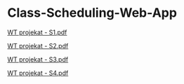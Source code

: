 # Class-Scheduling-Web-App
[WT projekat - S1.pdf](https://github.com/ahalilovi15/Class-Scheduling-Web-App/files/6682149/WT.projekat.-.S1.pdf)

[WT projekat - S2.pdf](https://github.com/ahalilovi15/Class-Scheduling-Web-App/files/6682150/WT.projekat.-.S2.pdf)

[WT projekat - S3.pdf](https://github.com/ahalilovi15/Class-Scheduling-Web-App/files/6682151/WT.projekat.-.S3.pdf)

[WT projekat - S4.pdf](https://github.com/ahalilovi15/Class-Scheduling-Web-App/files/6682152/WT.projekat.-.S4.pdf)
